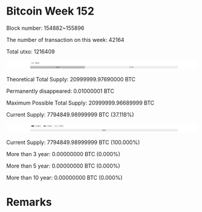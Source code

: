 # Bitcoin Week 152

Block number: 154882~155896

The number of transaction on this week: 42164

Total utxo: 1216409

![](../images/mined_week152.png)

Theoretical Total Supply: 20999999.97690000 BTC

Permanently disappeared: 0.01000001 BTC

Maximum Possible Total Supply: 20999999.96689999 BTC

Current Supply: 7794849.98999999 BTC (37.118%)

![](../images/year_week152.png)


Current Supply: 7794849.98999999 BTC (100.000%)

More than 3 year: 0.00000000 BTC (0.000%)

More than 5 year: 0.00000000 BTC (0.000%)

More than 10 year: 0.00000000 BTC (0.000%)

# Remarks

